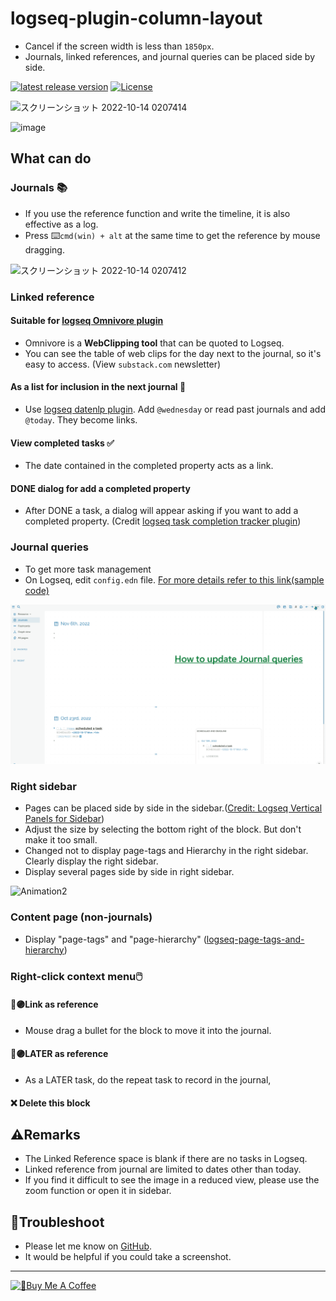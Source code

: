 # logseq-plugin-column-layout

- Cancel if the screen width is less than `1850px`.
- Journals, linked references, and journal queries can be placed side by side.

[![latest release version](https://img.shields.io/github/v/release/YU000jp/Logseq-column-Layout)](https://github.com/YU000jp/Logseq-column-Layout/releases)
[![License](https://img.shields.io/github/license/YU000jp/Logseq-column-Layout?color=blue)](https://github.com/YU000jp/Logseq-column-Layout/blob/main/LICENSE)

![スクリーンショット 2022-10-14 0207414](https://user-images.githubusercontent.com/111847207/195663729-7c979e9e-9309-4f0b-9766-581778c5aaa7.png)

![image](https://user-images.githubusercontent.com/111847207/210128570-e0cb6097-ac21-416a-a1a6-69b7be5a2f0b.png)

## What can do

### Journals 📚

- If you use the reference function and write the timeline, it is also effective as a log.
- Press ⌨️`cmd(win) + alt` at the same time to get the reference by mouse dragging.

![スクリーンショット 2022-10-14 0207412](https://user-images.githubusercontent.com/111847207/195662824-35aecadd-c404-42a8-82eb-54ffc628c321.png)

### Linked reference

#### Suitable for [logseq Omnivore plugin](https://github.com/omnivore-app/logseq-omnivore)

- Omnivore is a **WebClipping tool** that can be quoted to Logseq.
- You can see the table of web clips for the day next to the journal, so it's easy to access. (View `substack.com` newsletter)

#### As a list for inclusion in the next journal 📅

- Use [logseq datenlp plugin](https://github.com/hkgnp/logseq-datenlp-plugin). Add `@wednesday` or read past journals and add `@today`. They become links.

#### View completed tasks ✅

- The date contained in the completed property acts as a link.

#### DONE dialog for add a completed property

- After DONE a task, a dialog will appear asking if you want to add a completed property. (Credit [logseq task completion tracker plugin](https://github.com/DimitryDushkin/logseq-plugin-task-check-date))

### Journal queries

- To get more task management
- On Logseq, edit `config.edn` file. [For more details refer to this link(sample code)](https://github.com/YU000jp/logseq-default-queries-journals)

![Animation1](img/journal-queries-demo.gif)

### Right sidebar

- Pages can be placed side by side in the sidebar.([Credit: Logseq Vertical Panels for Sidebar](https://github.com/r-hegde/logseq-vertical-panels))
- Adjust the size by selecting the bottom right of the block. But don't make it too small.
- Changed not to display page-tags and Hierarchy in the right sidebar. Clearly display the right sidebar.
- Display several pages side by side in right sidebar.

![Animation2](https://user-images.githubusercontent.com/111847207/200146804-e0e53c12-933a-417e-b19a-e9e782e1c492.gif)

### Content page (non-journals)

- Display "page-tags" and "page-hierarchy" ([logseq-page-tags-and-hierarchy](https://github.com/YU000jp/logseq-page-tags-and-hierarchy))

### Right-click context menu🖱️

#### 🔵🟣Link as reference

- Mouse drag a bullet for the block to move it into the journal.

#### 🔵🟣LATER as reference

- As a LATER task, do the repeat task to record in the journal,

#### ❌ Delete this block

## ⚠️Remarks

- The Linked Reference space is blank if there are no tasks in Logseq.
- Linked reference from journal are limited to dates other than today.
- If you find it difficult to see the image in a reduced view, please use the zoom function or open it in sidebar.

## 🚧Troubleshoot

- Please let me know on [GitHub](https://github.com/YU000jp/Logseq-column-Layout/issues).
- It would be helpful if you could take a screenshot.

---

<a href="https://www.buymeacoffee.com/yu000japan" target="_blank"><img src="https://cdn.buymeacoffee.com/buttons/v2/default-violet.png" alt="🍌Buy Me A Coffee" style="height: 42px;width: 152px" ></a>
